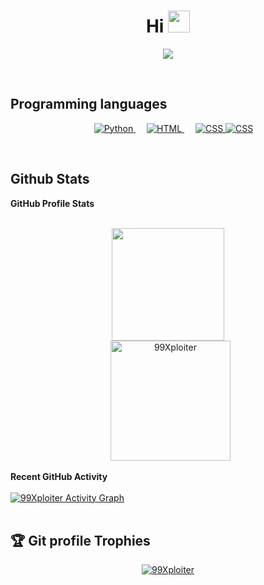 <h1 align="center">Hi  <img src="https://media.giphy.com/media/hvRJCLFzcasrR4ia7z/giphy.gif" width="35"></h1>
<p align="center">
  <a href="https://github.com/DenverCoder1/readme-typing-svg"><img src="https://readme-typing-svg.herokuapp.com?lines=learn+code+scurity+IT;we from +INDONESIA;
&center=true&width=500&height=50"></a>
</p>

<br>


##  Programming languages

<p align="center"> 
  &emsp;
   <a href="https://www.python.org" target="_blank">
    <img alt="Python" src="https://img.shields.io/badge/Python%20-%2314354C.svg?style=plastic&logo=python&logoColor=white">
  </a>
    &emsp; 
  <a href="https://www.w3.org/html/" target="_blank"> 
   <img alt="HTML" src="https://img.shields.io/badge/HTML5%20-%23E34F26.svg?style=plastic&logo=html5&logoColor=white">
  </a>   
  &emsp;
  <a href="https://www.w3schools.com/css/" target="_blank">
    <img alt="CSS" src="https://img.shields.io/badge/CSS%20-%231572B6.svg?style=plastic&logo=css3&logoColor=white">
    </a>
      <a href="https://www.w3schools.com/css/" target="_blank">
    <img alt="CSS" src="https://img.shields.io/badge/-PHP-9cf">
    </a>
</p>


<br/>

## Github Stats



  <summary><b>GitHub Profile Stats</b></summary>
  <br/>
  <p align="center">
<img height="180em" src="https://github-readme-stats.vercel.app/api?username=pelerpanjang&show_icons=true&hide_border=true&&count_private=truecount_private=true&theme=algolia" height="192px"/>
<br/>
  &nbsp;
	  <img src="https://github-readme-stats.vercel.app/api/top-langs?username=pelerpanjang&langs_count=10&show_icons=true&locale=en&layout=compact&theme=algolia" alt="99Xploiter" height="192px"/>
  <br/>


  <summary><b>Recent GitHub Activity</b></summary>
  <br/>
   <a href="https://github.com/pelerpanjang"><img alt="99Xploiter Activity Graph" src="https://activity-graph.herokuapp.com/graph?username=pelerpanjang&custom_title=99Xploiter%20Contribution%20Graph&theme=react-dark" /></a>
  <br/>


<br/>

## :trophy: Git profile Trophies

<p align="center"> <a href="https://github.com/ryo-ma/github-profile-trophy"><img src="https://github-profile-trophy.vercel.app/?username=pelerpanjang&layout=compact&theme=algolia" alt="99Xploiter" /></a> </p>
